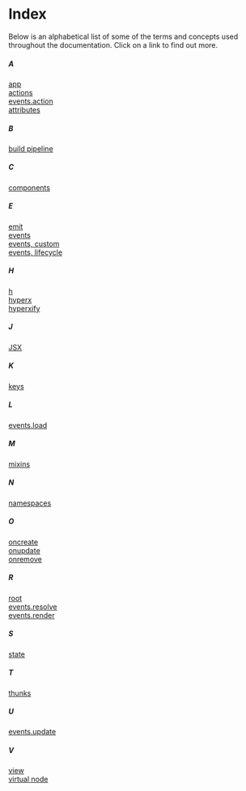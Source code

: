 # Index

Below is an alphabetical list of some of the terms and concepts used throughout the documentation. Click on a link to find out more.

##### A
[app](/docs/api.md#app)<br>
[actions](/docs/actions.md)<br>
[events.action](/docs/events.md#action)<br>
[attributes](/docs/virtual-nodes.md#attributes)<br>

##### B
[build pipeline](/docs/getting-started.md#build-pipeline)<br>

##### C
[components](/docs/components.md)<br>

##### E
[emit](/docs/api.md#emit)<br>
[events](/docs/events.md)<br>
[events, custom](/docs/events.md#custom-events)<br>
[events, lifecycle](/docs/lifecycle-events.md)<br>

##### H
[h](/docs/api.md#h)<br>
[hyperx](/docs/hyperx.md)<br>
[hyperxify](https://github.com/substack/hyperxify)<br>

##### J
[JSX](/docs/jsx.md)<br>

##### K
[keys](/docs/keys.md)<br>

##### L
[events.load](/docs/api.md#load)<br>

##### M
[mixins](/docs/mixins.md)<br>

##### N
[namespaces](/docs/actions.md#namespaces)<br>

##### O
[oncreate](/docs/lifecycle-events.md#oncreate)<br>
[onupdate](/docs/lifecycle-events.md#onupdate)<br>
[onremove](/docs/lifecycle-events.md#onremove)<br>

##### R
[root](/docs/root.md)<br>
[events.resolve](/docs/events.md#resolve)<br>
[events.render](/docs/events.md#render)<br>

##### S
[state](/docs/state.md)<br>

##### T
[thunks](/docs/actions.md#thunks)

##### U
[events.update](/docs/events.md#eventsupdate)<br>

##### V
[view](/docs/view.md)<br>
[virtual node](/docs/virtual-nodes.md)<br>
